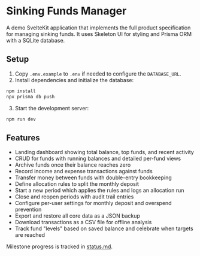 # Sinking Funds Manager


A demo SvelteKit application that implements the full product specification for managing sinking funds. It uses Skeleton UI for styling and Prisma ORM with a SQLite database.

## Setup

1. Copy `.env.example` to `.env` if needed to configure the `DATABASE_URL`.
2. Install dependencies and initialize the database:

```sh
npm install
npx prisma db push
```

3. Start the development server:

```sh
npm run dev
```

## Features

- Landing dashboard showing total balance, top funds, and recent activity
- CRUD for funds with running balances and detailed per-fund views
- Archive funds once their balance reaches zero
- Record income and expense transactions against funds
- Transfer money between funds with double-entry bookkeeping
- Define allocation rules to split the monthly deposit
- Start a new period which applies the rules and logs an allocation run
- Close and reopen periods with audit trail entries
- Configure per-user settings for monthly deposit and overspend prevention
- Export and restore all core data as a JSON backup
- Download transactions as a CSV file for offline analysis
- Track fund "levels" based on saved balance and celebrate when targets are reached

Milestone progress is tracked in [status.md](status.md).

